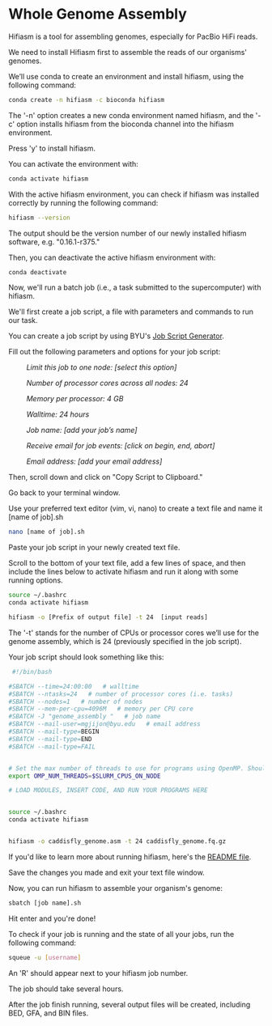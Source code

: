 # Whole Genome Assembly

Hifiasm is a tool for assembling genomes, especially for PacBio HiFi reads.

We need to install Hifiasm first to assemble the reads of our organisms' genomes.

We’ll use conda to create an environment and install hifiasm, using the following command:   

```bash
conda create -n hifiasm -c bioconda hifiasm
```
The '-n' option creates a new conda environment named hifiasm, and the '-c' option installs hifiasm from the bioconda channel into the hifiasm environment. 

Press 'y' to install hifiasm.  

You can activate the environment with: 

```bash
conda activate hifiasm
```

With the active hifiasm environment, you can check if hifiasm was installed correctly by running the following command: 

```bash
hifiasm --version
```

The output should be the version number of our newly installed hifiasm software, e.g. "0.16.1-r375." 

Then, you can deactivate the active hifiasm environment with: 

```bash
conda deactivate
```

Now, we'll run a batch job (i.e., a task submitted to the supercomputer) with hifiasm.  

We'll first create a job script, a file with parameters and commands to run our task. 

You can create a job script by using BYU's [Job Script Generator](https://rc.byu.edu/documentation/slurm/script-generator). 


Fill out the following parameters and options for your job script:

&nbsp;&nbsp;&nbsp;&nbsp;&nbsp;&nbsp;&nbsp;&nbsp; *Limit this job to one node: [select this option]*

&nbsp;&nbsp;&nbsp;&nbsp;&nbsp;&nbsp;&nbsp;&nbsp; *Number of processor cores across all nodes: 24* 

&nbsp;&nbsp;&nbsp;&nbsp;&nbsp;&nbsp;&nbsp;&nbsp; *Memory per processor: 4 GB* 

&nbsp;&nbsp;&nbsp;&nbsp;&nbsp;&nbsp;&nbsp;&nbsp; *Walltime: 24 hours* 

&nbsp;&nbsp;&nbsp;&nbsp;&nbsp;&nbsp;&nbsp;&nbsp; *Job name: [add your job’s name]*

&nbsp;&nbsp;&nbsp;&nbsp;&nbsp;&nbsp;&nbsp;&nbsp; *Receive email for job events: [click on begin, end, abort]*

&nbsp;&nbsp;&nbsp;&nbsp;&nbsp;&nbsp;&nbsp;&nbsp; *Email address: [add your email address]*


Then, scroll down and click on "Copy Script to Clipboard."

Go back to your terminal window.

Use your preferred text editor (vim, vi, nano) to create a text file and name it [name of job].sh 

```bash
nano [name of job].sh 
```

Paste your job script in your newly created text file.  

Scroll to the bottom of your text file, add a few lines of space, and then include the lines below to activate hifiasm and run it along with some running options. 

```bash
source ~/.bashrc 
conda activate hifiasm

hifiasm -o [Prefix of output file] -t 24  [input reads]
```

 The '-t' stands for the number of CPUs or processor cores we’ll use for the genome assembly, which is 24 (previously specified in the job script). 

 Your job script should look something like this: 

```bash
 #!/bin/bash

#SBATCH --time=24:00:00   # walltime
#SBATCH --ntasks=24   # number of processor cores (i.e. tasks)
#SBATCH --nodes=1   # number of nodes
#SBATCH --mem-per-cpu=4096M   # memory per CPU core
#SBATCH -J "genome_assembly "   # job name
#SBATCH --mail-user=mgjijon@byu.edu   # email address
#SBATCH --mail-type=BEGIN
#SBATCH --mail-type=END
#SBATCH --mail-type=FAIL


# Set the max number of threads to use for programs using OpenMP. Should be <= ppn. Does nothing if the program doesn't use OpenMP.
export OMP_NUM_THREADS=$SLURM_CPUS_ON_NODE

# LOAD MODULES, INSERT CODE, AND RUN YOUR PROGRAMS HERE


source ~/.bashrc 
conda activate hifiasm


hifiasm -o caddisfly_genome.asm -t 24 caddisfly_genome.fq.gz
```

 If you'd like to learn more about running hifiasm, here's the [README file](https://github.com/chhylp123/hifiasm).  

Save the changes you made and exit your text file window.  

Now, you can run hifiasm to assemble your organism's genome:  

```bash
sbatch [job name].sh
```
Hit enter and you're done!

To check if your job is running and the state of all your jobs, run the following command:

```bash
squeue -u [username]
```

An 'R' should appear next to your hifiasm job number. 

The job should take several hours. 

After the job finish running, several output files will be created, including BED, GFA, and BIN files. 
